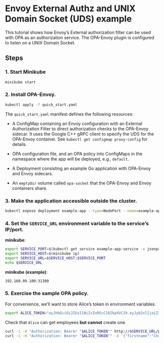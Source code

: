 # Envoy External Authz and UNIX Domain Socket (UDS) example

This tutorial shows how Envoy’s External authorization filter can be used with OPA as an authorization service. The
OPA-Envoy plugin is configured to listen on a UNIX Domain Socket.

## Steps

### 1. Start Minikube

```bash
minikube start
```

### 2. Install OPA-Envoy.

```bash
kubectl apply -f quick_start.yaml
```

The `quick_start.yaml` manifest defines the following resources:

 * A ConfigMap containing an Envoy configuration with an External Authorization Filter to direct authorization
checks to the OPA-Envoy sidecar. It uses the Google C++ gRPC client to specify the UDS for the OPA-Envoy container.
See `kubectl get configmap proxy-config` for details.

* OPA configuration file, and an OPA policy into ConfigMaps in the namespace where the app will be deployed, e.g., `default`.

* A Deployment consisting an example Go application with OPA-Envoy and Envoy sidecars.

* An `emptyDir` volume called `opa-socket` that the OPA-Envoy and Envoy containers share.

### 3. Make the application accessible outside the cluster.

```bash
kubectl expose deployment example-app --type=NodePort --name=example-app-service --port=8080
```

### 4. Set the `SERVICE_URL` environment variable to the service’s IP/port.

**minikube**:

```bash
export SERVICE_PORT=$(kubectl get service example-app-service -o jsonpath='{.spec.ports[?(@.port==8080)].nodePort}')
export SERVICE_HOST=$(minikube ip)
export SERVICE_URL=$SERVICE_HOST:$SERVICE_PORT
echo $SERVICE_URL
```

**minikube (example)**:

```bash
192.168.99.100:31380
```

### 5. Exercise the sample OPA policy.

For convenience, we’ll want to store Alice’s token in environment variables.

```bash
export ALICE_TOKEN="eyJhbGciOiJIUzI1NiIsInR5cCI6IkpXVCJ9.eyJyb2xlIjoiZ3Vlc3QiLCJzdWIiOiJZV3hwWTJVPSIsIm5iZiI6MTUxNDg1MTEzOSwiZXhwIjoxNjQxMDgxNTM5fQ.K5DnnbbIOspRbpCr2IKXE9cPVatGOCBrBQobQmBmaeU"
```

Check that `Alice` can get employees **but cannot** create one.

```bash
curl -i -H "Authorization: Bearer "$ALICE_TOKEN"" http://$SERVICE_URL/people
curl -i -H "Authorization: Bearer "$ALICE_TOKEN"" -d '{"firstname":"Charlie", "lastname":"OPA"}' -H "Content-Type: application/json" -X POST http://$SERVICE_URL/people
```
